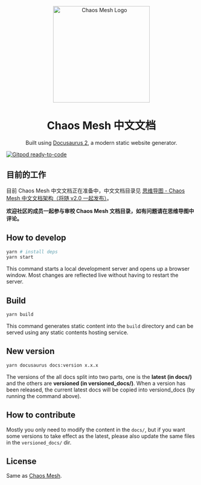 <!-- markdownlint-disable-file MD033 -->
<!-- markdownlint-disable-file MD041 -->

<p align="center">
  <img src="logo.svg" width="256" alt="Chaos Mesh Logo" />
</p>
<h1 align="center">Chaos Mesh 中文文档</h1>
<p align="center">
  Built using <a href="https://v2.docusaurus.io/" target="_blank">Docusaurus 2</a>, a modern static website generator.
</p>

[![Gitpod ready-to-code](https://img.shields.io/badge/Gitpod-ready--to--code-blue?logo=gitpod)](https://gitpod.io/#https://github.com/chaos-mesh/website)

## 目前的工作

目前 Chaos Mesh 中文文档正在准备中，中文文档目录见 [思维导图 - Chaos Mesh 中文文档架构（将随 v2.0 一起发布）](https://pingcap.feishu.cn/mindnotes/bmncnfTQGCUvaPWAi1xKjeDCL6c)。

**欢迎社区的成员一起参与审校 Chaos Mesh 文档目录，如有问题请在思维导图中评论。**

## How to develop

```sh
yarn # install deps
yarn start
```

This command starts a local development server and opens up a browser window. Most changes are reflected live without having to restart the server.

## Build

```sh
yarn build
```

This command generates static content into the `build` directory and can be served using any static contents hosting service.

## New version

```sh
yarn docusaurus docs:version x.x.x
```

The versions of the all docs split into two parts, one is the **latest (in docs/)** and the others are **versioned (in versioned_docs/)**. When a version has been released, the current latest docs will be copied into versiond_docs (by running the command above).

## How to contribute

Mostly you only need to modify the content in the `docs/`, but if you want some versions to take effect as the latest, please also update the same files in the `versioned_docs/` dir.

## License

Same as [Chaos Mesh](https://github.com/chaos-mesh/chaos-mesh).
